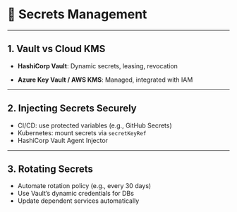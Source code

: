 # 🔐 Secrets Management

---

## 1. Vault vs Cloud KMS

- **HashiCorp Vault**: Dynamic secrets, leasing, revocation  

- **Azure Key Vault / AWS KMS**: Managed, integrated with IAM  

---

## 2. Injecting Secrets Securely

- CI/CD: use protected variables (e.g., GitHub Secrets)  
- Kubernetes: mount secrets via `secretKeyRef`  
- HashiCorp Vault Agent Injector

---

## 3. Rotating Secrets

- Automate rotation policy (e.g., every 30 days)  
- Use Vault’s dynamic credentials for DBs  
- Update dependent services automatically
